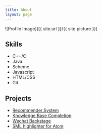 ```yaml
---
title: About
layout: page
---
```

![Profile Image]({{ site.url }}/{{ site.picture }})

<!-- <p>Lorem ipsum dolor sit amet, consectetur adipisicing elit, sed do eiusmod
tempor incididunt ut labore et dolore magna aliqua. Ut enim ad minim veniam,
quis nostrud exercitation ullamco laboris nisi ut aliquip ex ea commodo
consequat. Duis aute irure dolor in reprehenderit in voluptate velit esse
cillum dolore eu fugiat nulla pariatur. Excepteur sint occaecat cupidatat non
proident, sunt in culpa qui officia deserunt mollit anim id est laborum.</p> -->

<h2>Skills</h2>

<ul class="skill-list">
    <li>C++/C</li>
    <li>Java</li>
    <li>Scheme</li>
    <li>Javascript</li>
	<li>HTML/CSS</li>
	<li>Git</li>
</ul>

<h2>Projects</h2>

<ul>
<li><a href="https://github.com/liyouvane/Matrix-Factorization-for-Recommender-System">Recommender System</a></li>
<li><a href="https://github.com/liyouvane/Matrix-Factorization-for-Knowledgebase-Completion">Knowledge Base Completion</a></li>
<li><a href="https://github.com/liyouvane/Weixin-Backstage">Wechat Backstage</a></li>
<li><a href="https://github.com/liyouvane/sml-highlighter">SML highlighter for Atom</a></li>
</ul>
